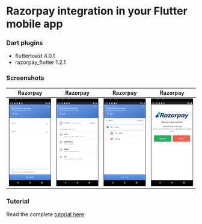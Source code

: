 # Razorpay integration in your Flutter mobile app

### Dart plugins

- fluttertoast 4.0.1
- razorpay_flutter 1.2.1

### Screenshots

Razorpay             |  Razorpay |  Razorpay |  Razorpay
:-------------------------:|:-------------------------:|:-------------------------:|:-------------------------:
![](https://github.com/edocbuhtig/flutter-razorpay-integration/blob/master/screenshots/flutter_1.png)  |  ![](https://github.com/edocbuhtig/flutter-razorpay-integration/blob/master/screenshots/flutter_2.png) |  ![](https://github.com/edocbuhtig/flutter-razorpay-integration/blob/master/screenshots/flutter_3.png) |  ![](https://github.com/edocbuhtig/flutter-razorpay-integration/blob/master/screenshots/flutter_4.png)

### Tutorial 

Read the complete [tutorial here](https://sunilk.work/google-flutter-app-and-razorpay-payment-gateway-integration/)


